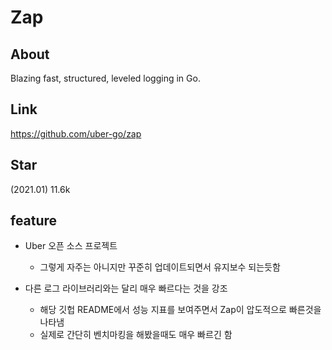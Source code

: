 # Zap

## About
Blazing fast, structured, leveled logging in Go.

## Link
https://github.com/uber-go/zap

## Star
(2021.01) 11.6k

## feature
- Uber 오픈 소스 프로젝트
    - 그렇게 자주는 아니지만 꾸준히 업데이트되면서 유지보수 되는듯함
    
- 다른 로그 라이브러리와는 달리 매우 빠르다는 것을 강조
    - 해당 깃헙 README에서 성능 지표를 보여주면서 Zap이 압도적으로 빠른것을 나타냄
    - 실제로 간단히 벤치마킹을 해봤을때도 매우 빠르긴 함
    